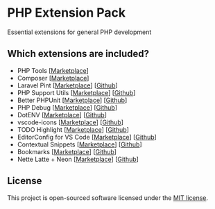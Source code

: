 # PHP Extension Pack

Essential extensions for general PHP development

## Which extensions are included?

- PHP Tools [[Marketplace](https://marketplace.visualstudio.com/items?itemName=DEVSENSE.phptools-vscode)]
- Composer [[Marketplace](https://marketplace.visualstudio.com/items?itemName=DEVSENSE.composer-php-vscode)]
- Laravel Pint [[Marketplace](https://marketplace.visualstudio.com/items?itemName=open-southeners.laravel-pint)] [[Github](https://github.com/open-southeners/vscode-laravel-pint.git)]
- PHP Support Utils [[Marketplace](https://marketplace.visualstudio.com/items?itemName=open-southeners.php-support-utils)] [[Github](https://github.com/open-southeners/vscode-php-support-utils.git)]
- Better PHPUnit [[Marketplace](https://marketplace.visualstudio.com/items?itemName=calebporzio.better-phpunit)] [[Github](https://github.com/calebporzio/better-phpunit.git)]
- PHP Debug [[Marketplace](https://marketplace.visualstudio.com/items?itemName=xdebug.php-debug)] [[Github](https://github.com/xdebug/vscode-php-debug.git)]
- DotENV [[Marketplace](https://marketplace.visualstudio.com/items?itemName=mikestead.dotenv)] [[Github](https://github.com/mikestead/vscode-dotenv.git)]
- vscode-icons [[Marketplace](https://marketplace.visualstudio.com/items?itemName=vscode-icons-team.vscode-icons)] [[Github](https://github.com/vscode-icons/vscode-icons)]
- TODO Highlight [[Marketplace](https://marketplace.visualstudio.com/items?itemName=wayou.vscode-todo-highlight)] [[Github](https://github.com/wayou/vscode-todo-highlight.git)]
- EditorConfig for VS Code [[Marketplace](https://marketplace.visualstudio.com/items?itemName=EditorConfig.EditorConfig)] [[Github](https://github.com/editorconfig/editorconfig-vscode.git)]
- Contextual Snippets [[Marketplace](https://marketplace.visualstudio.com/items?itemName=brpaz.contextual-snips)] [[Github](https://github.com/brpaz/vscode-contextual-snips)]
- Bookmarks [[Marketplace](https://marketplace.visualstudio.com/items?itemName=alefragnani.Bookmarks)] [[Github](https://github.com/alefragnani/vscode-bookmarks.git)]
- Nette Latte + Neon [[Marketplace](https://marketplace.visualstudio.com/items?itemName=Kasik96.latte)] [[Github](https://github.com/kasik96/VS-Latte)]

## License

This project is open-sourced software licensed under the [MIT license](LICENSE.md).
